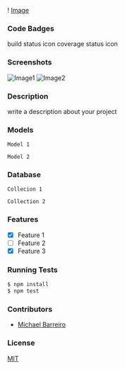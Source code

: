 ! [Image](https://www.dropbox.com/s/nt4tqrnwru4bdnr/ShowShooshi.png?dl=0)
### Code Badges
build status icon
coverage status icon

### Screenshots
![Image1](https://raw.githubusercontent.com/nss-cohort-2014-06-07/express-template/master/docs/screenshots/one.jpg)
![Image2](https://raw.githubusercontent.com/nss-cohort-2014-06-07/express-template/master/docs/screenshots/two.jpg)

### Description
write a description about your project

### Models
```
Model 1
```

```
Model 2
```

### Database
```
Collecion 1
```

```
Collection 2
```

### Features
- [x] Feature 1
- [ ] Feature 2
- [x] Feature 3

### Running Tests
```bash
$ npm install
$ npm test
```

### Contributors
- [Michael Barreiro](https://github.com/mikebbarreiro)

### License
[MIT](LICENSE)


